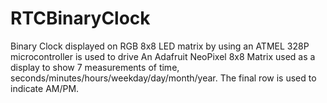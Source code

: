 # RTCBinaryClock
Binary Clock displayed on RGB 8x8 LED matrix by using an ATMEL 328P microcontroller is used to drive
An Adafruit NeoPixel 8x8 Matrix used as a display to show 7 measurements of time, seconds/minutes/hours/weekday/day/month/year.
The final row is used to indicate AM/PM.
